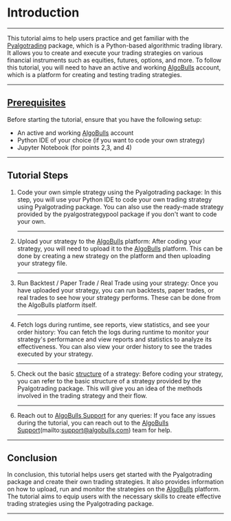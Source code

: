 # Introduction

---

This tutorial aims to help users practice and get familiar with the [Pyalgotrading](https://github.com/algobulls/pyalgotrading/) package, which is a Python-based algorithmic trading library. It allows you to create and execute your trading strategies on various financial instruments such as equities, futures, options, and more. To follow this tutorial, you will need to have an active and working [AlgoBulls](https://www.algobulls.com/) account, which is a platform for creating and testing trading strategies.

---
## [Prerequisites](prerequisites.md)

Before starting the tutorial, ensure that you have the following setup:
- An active and working [AlgoBulls](https://www.algobulls.com/) account
- Python IDE of your choice (if you want to code your own strategy)
- Jupyter Notebook (for points 2,3, and 4)

---
## Tutorial Steps

1. Code your own simple strategy using the Pyalgotrading package: In this step, you will use your Python IDE to code your own trading strategy using Pyalgotrading package. You can also use the ready-made strategy provided by the pyalgostrategypool package if you don't want to code your own.  

    ---

2. Upload your strategy to the [AlgoBulls](https://www.algobulls.com/) platform: After coding your strategy, you will need to upload it to the [AlgoBulls](https://www.algobulls.com/) platform. This can be done by creating a new strategy on the platform and then uploading your strategy file.  
    
    ---

3. Run Backtest / Paper Trade / Real Trade using your strategy: Once you have uploaded your strategy, you can run backtests, paper trades, or real trades to see how your strategy performs. These can be done from the AlgoBulls platform itself.  
    
    ---

4. Fetch logs during runtime, see reports, view statistics, and see your order history: You can fetch the logs during runtime to monitor your strategy's performance and view reports and statistics to analyze its effectiveness. You can also view your order history to see the trades executed by your strategy.  
    
    ---

5. Check out the basic [structure](structure.md) of a strategy: Before coding your strategy, you can refer to the basic structure of a strategy provided by the Pyalgotrading package. This will give you an idea of the methods involved in the trading strategy and their flow.  
    
    ---

6. Reach out to [AlgoBulls Support](mailto:support@algobulls.com) for any queries: If you face any issues during the tutorial, you can reach out to the [AlgoBulls Support](mailto:support@algobulls.com)(mailto:support@algobulls.com) team for help.  

---
## Conclusion

In conclusion, this tutorial helps users get started with the Pyalgotrading package and create their own trading strategies. It also provides information on how to upload, run and monitor the strategies on the [AlgoBulls](https://www.algobulls.com/) platform. The tutorial aims to equip users with the necessary skills to create effective trading strategies using the Pyalgotrading package.

---

